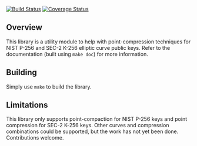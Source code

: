 [![Build Status](https://travis-ci.org/helium/ecc_compact.svg?branch=master)](https://travis-ci.org/helium/ecc_compact)
[![Coverage Status](https://coveralls.io/repos/github/helium/ecc_compact/badge.svg?branch=master)](https://coveralls.io/github/helium/ecc_compact?branch=master)


Overview
--------

This library is a utility module to help with point-compression techniques
for NIST P-256 and SEC-2 K-256 elliptic curve public keys. Refer to the
documentation (built using `make doc`) for more information.

Building
--------

Simply use `make` to build the library.

Limitations
-----------

This library only supports point-compaction for NIST P-256 keys and point
compression for SEC-2 K-256 keys. Other curves and compression combinations
could be supported, but the work has not yet been done. Contributions welcome.
